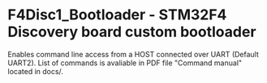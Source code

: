 # F4Disc1_Bootloader - STM32F4 Discovery board custom bootloader

Enables command line access from a HOST connected over UART (Default UART2).
List of commands is avaliable in PDF file "Command manual" located in docs/.
